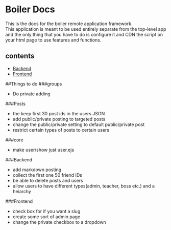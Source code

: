 # Boiler Docs    
  
This is the docs for the boiler remote application framework.  
This application is meant to be used entirely separate from the top-level app and the only thing that you have to do is configure it and CDN the script on your html page to use features and functions.  

## contents    
- [Backend](backend.html)  
- [Frontend](frontend.html)

##Things to do
###groups
- Do private adding

###Posts
- the keep first 30 post ids in the users JSON
- add public/private posting to targeted posts
- change the public/private setting to default public/private post
- restrict certain types of posts to certain users

###core
- make user/show just user.ejs

###Backend
- add markdown posting
- collect the first one 50 friend IDs
- be able to delete posts and users
- allow users to have different types(admin, teacher, boss etc.) and a heiarchy

###Frontend
- check box for if you want a slug
- create some sort of admin page
- change the private checkbox to a dropdown
